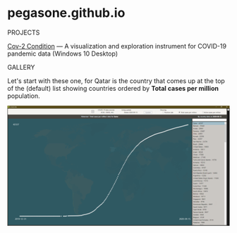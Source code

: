 # pegasone.github.io
PROJECTS

<a href="https://github.com/pegasone/cov2con">Cov-2 Condition</a> — A visualization and exploration instrument for COVID-19 pandemic data (Windows 10 Desktop)

GALLERY

Let's start with these one, for Qatar is the country that comes up at the top of the (default) list showing countries ordered by <b>Total cases per million</b> population.

![Figure 1](/img/img002.png) 
